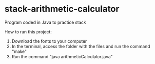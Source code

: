 # stack-arithmetic-calculator
Program coded in Java to practice stack

How to run this project:

1) Download the fonts to your computer
2) In the terminal, access the folder with the files and run the command "make"
3) Run the command "java arithmeticCalculator.java"
